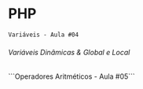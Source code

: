# PHP
```Variáveis - Aula #04```<br/>
<h6>Variáveis Dinâmicas & Global e Local</h6>
```Operadores Aritméticos - Aula #05```<br/>
